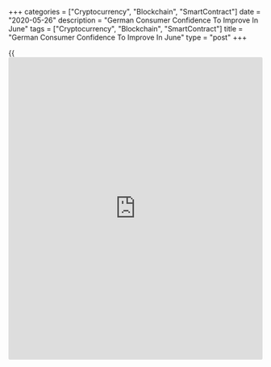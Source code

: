 +++
categories = ["Cryptocurrency", "Blockchain", "SmartContract"]
date = "2020-05-26"
description = "German Consumer Confidence To Improve In June"
tags = ["Cryptocurrency", "Blockchain", "SmartContract"]
title = "German Consumer Confidence To Improve In June"
type = "post"
+++

{{<iframe id="large-banner" src="https://www.bounty.group/#slide=17.0" width="100%" height="600" scrolling="no" style="border: 0px solid rgb(216, 221, 230); border-radius: 3px;">}}

German consumer confidence is set to recover marginally in June, survey
results from the market research group GfK showed Tuesday.

The forward-looking consumer sentiment index rose to -18.9 in June from
-23.1 in May. The score was expected to improve to -18.3.

Among components of the indicator, economic and income expectations, as
well as propensity to buy, all logged a slight increase.

"The gradual opening of many businesses has certainly contributed to the
propensity to consume not having to take any further hits, and increases
even slightly at the present time," Rolf Bürkl, GfK consumer expert,
said.

The economic expectations index increased 11 points to -10.4 in May. The
income expectations index rose 13.6 points to -5.7. At the same time,
the indicator for propensity to buy gained 10.1 points to 5.5 in May.

For comments and feedback [contact](https://www.playgroundfx.com/contact/): editorial@rtt[news](https://www.letsplayfx.com/blog/forex-news-website/).com

[Economic News][1]

 **What parts of the world are seeing the best (and worst) economic
performances lately? Click[here][2] to check out our [Econ Scorecard][2]
and find out! See up-to-the-moment [ranking](https://www.playgroundfx.com/blog/crypto-exchange-ranking/)s for the best and worst
performers in [GDP][3], [unemployment rate][4], [inflation][5] and much
more.**

   1. www.rtt[news](https://www.letsplayfx.com/blog/forex-news-website/).com/Content/EconomicNews.aspx
   2. www.rtt[news](https://www.letsplayfx.com/blog/forex-news-website/).com/economic-scorecard/world-rank/PPI/highest-performance.aspx
   3. www.rtt[news](https://www.letsplayfx.com/blog/forex-news-website/).com/economic-scorecard/world-rank/GDP/highest-performance.aspx
   4. www.rtt[news](https://www.letsplayfx.com/blog/forex-news-website/).com/economic-scorecard/world-rank/unemployment-rate/lowest-performance.aspx
   5. www.rtt[news](https://www.letsplayfx.com/blog/forex-news-website/).com/economic-scorecard/world-rank/CPI/highest-performance.aspx